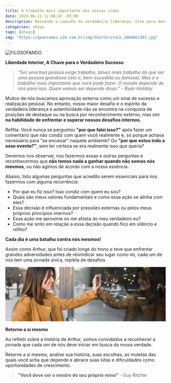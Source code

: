 ```yaml
---
title: O trabalho mais importante das nossas vidas
date: 2024-06-11 12:00:47 -03:00
description: Desvende o caminho da verdadeira liderança, olhe para dentro. Liberte-se das amarras externas, alinhe-se com seus valores e seja autêntico.
categories: ohayo
tags: [ohayo]
img: "https://geanramos.u1m.com.br/img/Shutterstock_2084661583.jpg"
---
```


![FILOSOFANDO](https://cdn.jsdelivr.net/gh/geanramos/files/img/filosofando.png)

**Liberdade Interior, A Chave para o Verdadeiro Sucesso**

> _“Ser uma boa pessoa exige trabalho, talvez mais trabalho do que ser uma pessoa grandiosa (isto é, bem-sucedida ou famosa). Mas é o trabalho mais importante que você pode fazer. O mundo depende de nós para isso. Quem vamos ser depende disso.” - Ryan Holiday_

Muitos de nós buscamos aprovação externa como um sinal de sucesso e realização pessoal. No entanto, nosso maior desafio e o espírito da verdadeira liderança e autenticidade não se encontra na conquista de posições de destaque ou na busca por reconhecimento externo, mas sim  **na habilidade de enfrentar e superar nossos desafios internos.**

Reflita. Você nunca se perguntou **"por que falei isso?"** após fazer um comentário que não condiz com quem você realmente é, só porque achava necessário para "se encaixar" naquele ambiente? Ou  **"por que estou indo a esse evento?"**, sem ter certeza se era realmente isso que queria?

Devemos nos observar, nos fazermos essas e outras perguntas e reconhecermos que **não temos nada a ganhar quando não somos nós mesmos**, ou não agimos de acordo com a nossa essência.

Abaixo, listo algumas perguntas que acredito serem essenciais para nos fazermos com alguma recorrência:

-   Por que eu fiz isso? Isso condiz com quem eu sou?    
-   Quais são meus valores fundamentais e como essa ação se alinha com eles?    
-   Essa decisão é influenciada por pressões externas ou pelos meus próprios princípios internos?    
-   Essa ação me aproxima ou me afasta do meu verdadeiro eu?    
-   Como me sinto em relação a essa decisão quando fico em silêncio e reflito?

**Cada dia é uma batalha contra nós mesmos!**

Assim como Arthur, que foi criado longe do trono e teve que enfrentar grandes adversidades antes de reivindicar seu lugar como rei, cada um de nós tem uma jornada única, repleta de desafios.

![](./img/img_posts_reflexo_mente.jpg)

**Retorne a si mesmo**

Ao refletir sobre a história de Arthur, somos convidados a reconhecer a jornada que cada um de nós deve iniciar em busca da nossa verdade.

Retorne a si mesmo, analise sua história, suas escolhas, as muletas das quais você acha que depende e abrace suas lutas e dificuldades como oportunidades de crescimento.

> **"Você deve ser o mestre do seu próprio reino"** - Guy Ritchie
